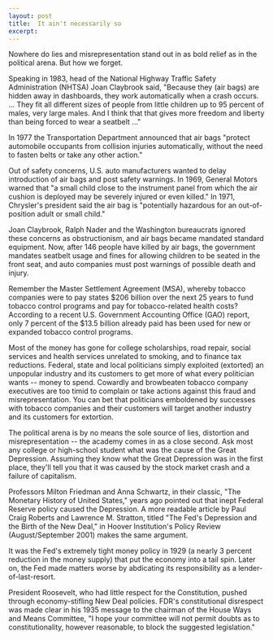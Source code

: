 ```yaml
---
layout: post
title:  It ain't necessarily so
excerpt:
---
```












Nowhere do lies and misrepresentation stand out in as bold relief as in the political arena. But how we forget.

Speaking in 1983, head of the National Highway Traffic Safety Administration (NHTSA) Joan Claybrook said, "Because they (air bags) are hidden away in dashboards, they work automatically when a crash occurs. ... They fit all different sizes of people from little children up to 95 percent of males, very large males. And I think that that gives more freedom and liberty than being forced to wear a seatbelt ..."

In 1977 the Transportation Department announced that air bags "protect automobile occupants from collision injuries automatically, without the need to fasten belts or take any other action."

Out of safety concerns, U.S. auto manufacturers wanted to delay introduction of air bags and post safety warnings. In 1969, General Motors warned that "a small child close to the instrument panel from which the air cushion is deployed may be severely injured or even killed." In 1971, Chrysler's president said the air bag is "potentially hazardous for an out-of-position adult or small child."

Joan Claybrook, Ralph Nader and the Washington bureaucrats ignored these concerns as obstructionism, and air bags became mandated standard equipment. Now, after 146 people have killed by air bags, the government mandates seatbelt usage and fines for allowing children to be seated in the front seat, and auto companies must post warnings of possible death and injury.

Remember the Master Settlement Agreement (MSA), whereby tobacco companies were to pay states $206 billion over the next 25 years to fund tobacco control programs and pay for tobacco-related health costs? According to a recent U.S. Government Accounting Office (GAO) report, only 7 percent of the $13.5 billion already paid has been used for new or expanded tobacco control programs.

Most of the money has gone for college scholarships, road repair, social services and health services unrelated to smoking, and to finance tax reductions. Federal, state and local politicians simply exploited (extorted) an unpopular industry and its customers to get more of what every politician wants -- money to spend. Cowardly and browbeaten tobacco company executives are too timid to complain or take actions against this fraud and misrepresentation. You can bet that politicians emboldened by successes with tobacco companies and their customers will target another industry and its customers for extortion.

The political arena is by no means the sole source of lies, distortion and misrepresentation -- the academy comes in as a close second. Ask most any college or high-school student what was the cause of the Great Depression. Assuming they know what the Great Depression was in the first place, they'll tell you that it was caused by the stock market crash and a failure of capitalism.

Professors Milton Friedman and Anna Schwartz, in their classic, "The Monetary History of United States," years ago pointed out that inept Federal Reserve policy caused the Depression. A more readable article by Paul Craig Roberts and Lawrence M. Stratton, titled "The Fed's Depression and the Birth of the New Deal," in Hoover Institution's Policy Review (August/September 2001) makes the same argument.

It was the Fed's extremely tight money policy in 1929 (a nearly 3 percent reduction in the money supply) that put the economy into a tail spin. Later on, the Fed made matters worse by abdicating its responsibility as a lender-of-last-resort.

President Roosevelt, who had little respect for the Constitution, pushed through economy-stifling New Deal policies. FDR's constitutional disrespect was made clear in his 1935 message to the chairman of the House Ways and Means Committee, "I hope your committee will not permit doubts as to constitutionality, however reasonable, to block the suggested legislation."



